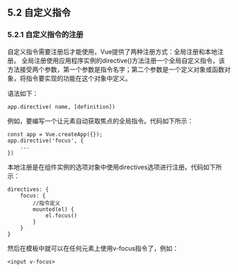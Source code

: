 ## 5.2 自定义指令

### 5.2.1 自定义指令的注册

自定义指令需要注册后才能使用，Vue提供了两种注册方式：全局注册和本地注册。
全局注册使用应用程序实例的directive()方法注册一个全局自定义指令，该方法接受两个参数，第一个参数是指令名字；第二个参数是一个定义对象或函数对象，将指令要实现的功能在这个对象中定义。

语法如下：
```
app.directive( name, [definition])
```
例如，要编写一个让元素自动获取焦点的全局指令。代码如下所示：
```
const app = Vue.createApp({});
app.directive('focus', {
    ...
})
```

本地注册是在组件实例的选项对象中使用directives选项进行注册。代码如下所示：
```
directives: {
    focus: {
        //指令定义
        mounted(el) {
            el.focus()
        }
    }
}
```
然后在模板中就可以在任何元素上使用v-focus指令了，例如：
```
<input v-focus>
```